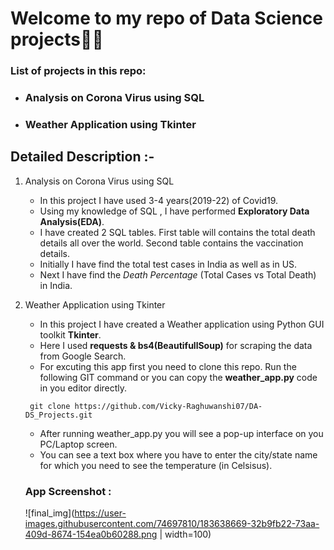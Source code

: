 # Welcome to my repo of Data Science projects👨‍🎓

### List of projects in this repo:
  - ### **Analysis on Corona Virus using SQL**

  - ### **Weather Application using Tkinter**


## Detailed Description :-

  1. Analysis on Corona Virus using SQL
      - In this project I have used 3-4 years(2019-22) of Covid19.
      - Using my knowledge of SQL , I have performed **Exploratory Data Analysis(EDA)**.
      - I have created 2 SQL tables. First table will contains the total death details all over the world. Second table contains the vaccination details.
      - Initially I have find the total test cases in India as well as in US.
      - Next I have find the _Death Percentage_ (Total Cases vs Total Death) in India.
      


  2. Weather Application using Tkinter
      - In this project I have created a Weather application using Python GUI toolkit **Tkinter**.
      - Here I used **requests & bs4(BeautifullSoup)** for scraping the data from Google Search.
      - For excuting this app first you need to clone this repo. Run the following GIT command or you can copy the **weather_app.py** code in you editor directly.
      ```
       git clone https://github.com/Vicky-Raghuwanshi07/DA-DS_Projects.git
      ```
      - After running weather_app.py you will see a pop-up interface on you PC/Laptop screen.
      - You can see a text box where you have to enter the city/state name for which you need to see the temperature (in Celsisus).

      ### App Screenshot : 
      ![final_img](https://user-images.githubusercontent.com/74697810/183638669-32b9fb22-73aa-409d-8674-154ea0b60288.png | width=100)

